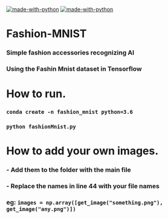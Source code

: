 [![made-with-python](https://img.shields.io/badge/Made%20with-Python%203.8-ffe900.svg?longCache=true&style=flat-square&colorB=00a1ff&logo=python&logoColor=88889e)](https://www.python.org/)
[![made-with-python](https://img.shields.io/badge/Made%20with-Tensorflow%202.3.1-ffe900.svg?longCache=true&style=flat-square&colorB=000000&logo=tensorflow&logoColor=FFFF00)](https://www.tensorflow.org/)
# Fashion-MNIST
### Simple fashion accessories recognizing AI
### Using the Fashin Mnist dataset in Tensorflow
# How to run.
### ```conda create -n fashion_mnist python=3.6```
### ```python fashionMnist.py```
# How to add your own images.
### - Add them to the folder with the main file
### - Replace the names in line 44 with your file names
### eg: ```images = np.array([get_image("something.png"), get_image("any.png")])```


